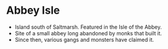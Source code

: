 # Abbey Isle

- Island south of Saltmarsh. Featured in the Isle of the Abbey.
- Site of a small abbey long abandoned by monks that built it.
- Since then, various gangs and monsters have claimed it.